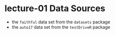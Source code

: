 # lecture-01 Data Sources

* the `faithful` data set from the `datasets` package
* the `auto17` data set from the `testDriveR` package
